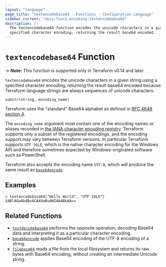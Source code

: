 ```yaml
---
layout: "language"
page_title: "textencodebase64 - Functions - Configuration Language"
sidebar_current: "docs-funcs-encoding-textencodebase64"
description: |-
  The textencodebase64 function encodes the unicode characters in a given string using a
  specified character encoding, returning the result base64 encoded.
---
```


# `textencodebase64` Function

-> **Note:** This function is supported only in Terraform v0.14 and later.

`textencodebase64` encodes the unicode characters in a given string using a
specified character encoding, returning the result base64 encoded because
Terraform language strings are always sequences of unicode characters.

```hcl
substr(string, encoding_name)
```

Terraform uses the "standard" Base64 alphabet as defined in
[RFC 4648 section 4](https://tools.ietf.org/html/rfc4648#section-4).

The `encoding_name` argument must contain one of the encoding names or aliases
recorded in
[the IANA character encoding registry](https://www.iana.org/assignments/character-sets/character-sets.xhtml).
Terraform supports only a subset of the registered encodings, and the encoding
support may vary between Terraform versions. In particular Terraform supports
`UTF-16LE`, which is the native character encoding for the Windows API and
therefore sometimes expected by Windows-originated software such as PowerShell.

Terraform also accepts the encoding name `UTF-8`, which will produce the same
result as [`base64encode`](./base64encode.html).

## Examples

```
> textencodebase64("Hello World", "UTF-16LE")
SABlAGwAbABvACAAVwBvAHIAbABkAA==
```

## Related Functions

* [`textdecodebase64`](./textdecodebase64.html) performs the opposite operation,
  decoding Base64 data and interpreting it as a particular character encoding.
* [`base64encode`](./base64encode.html) applies Base64 encoding of the UTF-8
  encoding of a string.
* [`filebase64`](./filebase64.html) reads a file from the local filesystem
  and returns its raw bytes with Base64 encoding, without creating an
  intermediate Unicode string.

